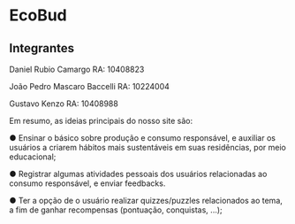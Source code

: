 # EcoBud

## Integrantes
Daniel Rubio Camargo RA: 10408823

João Pedro Mascaro Baccelli RA: 10224004

Gustavo Kenzo RA: 10408988

Em resumo, as ideias principais do nosso site são:

● Ensinar o básico sobre produção e consumo responsável, e auxiliar os usuários a
criarem hábitos mais sustentáveis em suas residências, por meio educacional;

● Registrar algumas atividades pessoais dos usuários relacionadas ao consumo
responsável, e enviar feedbacks.

● Ter a opção de o usuário realizar quizzes/puzzles relacionados ao tema, a fim de
ganhar recompensas (pontuação, conquistas, ...);
